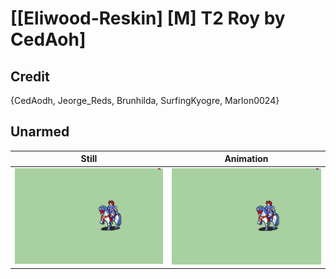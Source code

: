 # [\[Eliwood-Reskin\] \[M\] T2 Roy by CedAoh]

## Credit

{CedAodh, Jeorge_Reds, Brunhilda, SurfingKyogre, Marlon0024}

## Unarmed

| Still | Animation |
| :---: | :-------: |
| ![Unarmed still](./Unarmed_000.png) | ![Unarmed animation](./Unarmed.gif) |
